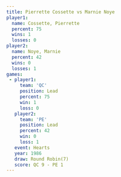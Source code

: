 ```yaml
---
title: Pierrette Cossette vs Marnie Noye
player1:                   
  name: Cossette, Pierrette
  percent: 75              
  wins: 1                  
  losses: 0                
player2:                   
  name: Noye, Marnie       
  percent: 42              
  wins: 0                  
  losses: 1                
games:
 - player1:        
     team: 'QC'    
     position: Lead
     percent: 75   
     win: 1        
     loss: 0       
   player2:        
     team: 'PE'    
     position: Lead
     percent: 42   
     win: 0        
     loss: 1       
   event: Hearts       
   year: 1986          
   draw: Round Robin(7)
   score: QC 9 - PE 1  
---
```

